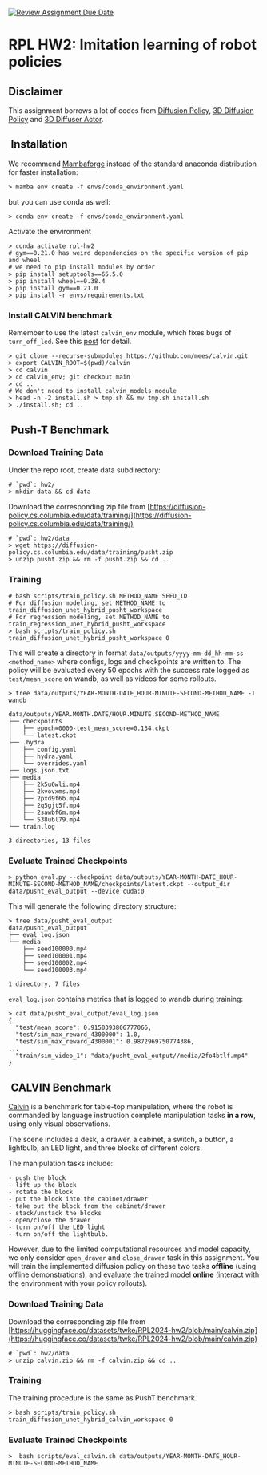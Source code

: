 [![Review Assignment Due Date](https://classroom.github.com/assets/deadline-readme-button-22041afd0340ce965d47ae6ef1cefeee28c7c493a6346c4f15d667ab976d596c.svg)](https://classroom.github.com/a/vPeV_0ye)
# RPL HW2: Imitation learning of robot policies

## Disclaimer
This assignment borrows a lot of codes from [Diffusion Policy](https://github.com/real-stanford/diffusion_policy/tree/main), [3D Diffusion Policy](https://github.com/YanjieZe/3D-Diffusion-Policy) and [3D Diffuser Actor](https://github.com/nickgkan/3d_diffuser_actor).

## ️ Installation

We recommend [Mambaforge](https://github.com/conda-forge/miniforge#mambaforge) instead of the standard anaconda distribution for faster installation: 
```console
> mamba env create -f envs/conda_environment.yaml
```

but you can use conda as well: 
```console
> conda env create -f envs/conda_environment.yaml
```

Activate the environment
```console
> conda activate rpl-hw2
# gym==0.21.0 has weird dependencies on the specific version of pip and wheel
# we need to pip install modules by order
> pip install setuptools==65.5.0
> pip install wheel==0.38.4
> pip install gym==0.21.0
> pip install -r envs/requirements.txt
```

### Install CALVIN benchmark

Remember to use the latest `calvin_env` module, which fixes bugs of `turn_off_led`.  See this [post](https://github.com/mees/calvin/issues/32#issuecomment-1363352121) for detail.

```console
> git clone --recurse-submodules https://github.com/mees/calvin.git
> export CALVIN_ROOT=$(pwd)/calvin
> cd calvin
> cd calvin_env; git checkout main
> cd ..
# We don't need to install calvin_models module
> head -n -2 install.sh > tmp.sh && mv tmp.sh install.sh
> ./install.sh; cd ..
```

## ️ Push-T Benchmark
### Download Training Data
Under the repo root, create data subdirectory:
```console
# `pwd`: hw2/
> mkdir data && cd data
```

Download the corresponding zip file from [https://diffusion-policy.cs.columbia.edu/data/training/](https://diffusion-policy.cs.columbia.edu/data/training/)
```console
# `pwd`: hw2/data
> wget https://diffusion-policy.cs.columbia.edu/data/training/pusht.zip
> unzip pusht.zip && rm -f pusht.zip && cd ..
```

### Training

```console
# bash scripts/train_policy.sh METHOD_NAME SEED_ID
# For diffusion modeling, set METHOD_NAME to train_diffusion_unet_hybrid_pusht_workspace 
# For regression modeling, set METHOD_NAME to train_regression_unet_hybrid_pusht_workspace 
> bash scripts/train_policy.sh train_diffusion_unet_hybrid_pusht_workspace 0
```

This will create a directory in format `data/outputs/yyyy-mm-dd_hh-mm-ss-<method_name>` where configs, logs and checkpoints are written to. The policy will be evaluated every 50 epochs with the success rate logged as `test/mean_score` on wandb, as well as videos for some rollouts.
```console
> tree data/outputs/YEAR-MONTH-DATE_HOUR-MINUTE-SECOND-METHOD_NAME -I wandb

data/outputs/YEAR.MONTH.DATE/HOUR.MINUTE.SECOND-METHOD_NAME
├── checkpoints
│   ├── epoch=0000-test_mean_score=0.134.ckpt
│   └── latest.ckpt
├── .hydra
│   ├── config.yaml
│   ├── hydra.yaml
│   └── overrides.yaml
├── logs.json.txt
├── media
│   ├── 2k5u6wli.mp4
│   ├── 2kvovxms.mp4
│   ├── 2pxd9f6b.mp4
│   ├── 2q5gjt5f.mp4
│   ├── 2sawbf6m.mp4
│   └── 538ubl79.mp4
└── train.log

3 directories, 13 files
```

###  Evaluate Trained Checkpoints

```console
> python eval.py --checkpoint data/outputs/YEAR-MONTH-DATE_HOUR-MINUTE-SECOND-METHOD_NAME/checkpoints/latest.ckpt --output_dir data/pusht_eval_output --device cuda:0
```

This will generate the following directory structure:
```console
> tree data/pusht_eval_output
data/pusht_eval_output
├── eval_log.json
└── media
    ├── seed100000.mp4
    ├── seed100001.mp4
    ├── seed100002.mp4
    └── seed100003.mp4

1 directory, 7 files
```

`eval_log.json` contains metrics that is logged to wandb during training:
```console
> cat data/pusht_eval_output/eval_log.json
{
  "test/mean_score": 0.9150393806777066,
  "test/sim_max_reward_4300000": 1.0,
  "test/sim_max_reward_4300001": 0.9872969750774386,
...
  "train/sim_video_1": "data/pusht_eval_output//media/2fo4btlf.mp4"
}
```

## ️ CALVIN Benchmark

[Calvin](https://github.com/mees/calvin) is a benchmark for table-top manipulation, where the robot is commanded by language instruction complete manipulation tasks **in a row**, using only visual observations.

The scene includes a desk, a drawer, a cabinet, a switch, a button, a lightbulb, an LED light, and three blocks of different colors.

The manipulation tasks include:
```
- push the block
- lift up the block
- rotate the block
- put the block into the cabinet/drawer
- take out the block from the cabinet/drawer
- stack/unstack the blocks
- open/close the drawer
- turn on/off the LED light
- turn on/off the lightbulb.
```

However, due to the limited computational resources and model capacity, we only consider `open_drawer` and `close_drawer` task in this assignment.  You will train the implemented diffusion policy on these two tasks **offline** (using offline demonstrations), and evaluate the trained model **online** (interact with the environment with your policy rollouts).

### Download Training Data

Download the corresponding zip file from [https://huggingface.co/datasets/twke/RPL2024-hw2/blob/main/calvin.zip](https://huggingface.co/datasets/twke/RPL2024-hw2/blob/main/calvin.zip)
```console
# `pwd`: hw2/data
> unzip calvin.zip && rm -f calvin.zip && cd ..
```

### Training

The training procedure is the same as PushT benchmark.

```console
> bash scripts/train_policy.sh train_diffusion_unet_hybrid_calvin_workspace 0
```

###  Evaluate Trained Checkpoints

```console
>  bash scripts/eval_calvin.sh data/outputs/YEAR-MONTH-DATE_HOUR-MINUTE-SECOND-METHOD_NAME
```